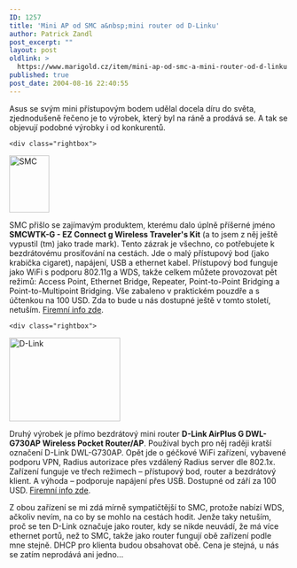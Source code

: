 ```yaml
---
ID: 1257
title: 'Mini AP od SMC a&nbsp;mini router od D-Linku'
author: Patrick Zandl
post_excerpt: ""
layout: post
oldlink: >
  https://www.marigold.cz/item/mini-ap-od-smc-a-mini-router-od-d-linku
published: true
post_date: 2004-08-16 22:40:55
---
```

<p>
Asus se svým mini přístupovým bodem udělal docela díru do světa, zjednodušeně řečeno je to výrobek, který byl na ráně a prodává se. A tak se objevují podobné výrobky i od konkurentů. </p>

	<div class="rightbox">
<img src="/wp-content/uploads/20040816-smcwtkg_sm.jpg" alt="SMC" width="72" height="103" />  </div>
<p>
SMC přišlo se zajímavým produktem, kterému dalo úplně příšerné jméno <b>SMCWTK-G - EZ Connect g Wireless Traveler's Kit</b> (a to jsem z něj ještě vypustil (tm) jako trade mark). Tento zázrak je všechno, co potřebujete k bezdrátovému prosíťování na cestách. Jde o malý přístupový bod (jako krabička cigaret), napájení, USB a ethernet kabel. Přístupový bod funguje jako WiFi s podporu 802.11g a WDS, takže celkem můžete provozovat pět režimů: Access Point, Ethernet Bridge, Repeater, Point-to-Point Bridging a Point-to-Multipoint Bridging. Vše zabaleno v praktickém pouzdře a s účtenkou na 100 USD. Zda to bude u nás dostupné ještě v tomto století, netuším. <a href="http://www.smc.com/index.cfm?sec=Products&amp;pg=Product-Details&amp;prod=350&amp;site=c">Firemní info zde</a>.</p>

	<div class="rightbox">
<img src="/wp-content/uploads/20040816-dlink-pocketrouter.jpg" alt="D-Link" width="200" height="151" /> </div>
<p>
Druhý výrobek je přímo bezdrátový mini router <b>D-Link AirPlus G DWL-G730AP Wireless Pocket Router/AP</b>.  Používal bych pro něj raději kratší označení D-Link DWL-G730AP. Opět jde o géčkové WiFi zařízení, vybavené podporu VPN, Radius autorizace přes vzdálený Radius server dle 802.1x. Zařízení funguje ve třech režimech &#8211; přístupový bod, router a bezdrátový klient. A výhoda &#8211; podporuje napájení přes USB. Dostupné od září za 100 USD. <a href="http://www.dlink.com/products/?pid=346">Firemní info zde</a>.</p>

<p>
Z obou zařízení se mi zdá mírně sympatičtější to SMC, protože nabízí WDS, ačkoliv nevím, na co by se mohlo na cestách hodit. Jenže taky netuším, proč se ten D-Link označuje jako router, kdy se nikde neuvádí, že má více ethernet portů, než to SMC, takže jako router fungují obě zařízení podle mne stejně. DHCP pro klienta budou obsahovat obě. Cena je stejná, u nás se zatím neprodává ani jedno&#8230;
</p>
